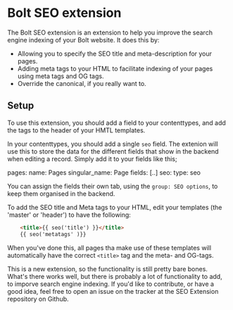Bolt SEO extension
==================

The Bolt SEO extension is an extension to help you improve the search engine indexing of your Bolt website. It does this by: 

 - Allowing you to specify the SEO title and meta-description for your pages. 
 - Adding meta tags to your HTML to facilitate indexing of your pages using meta tags and OG tags.
 - Override the canonical, if you really want to. 

Setup
-----

To use this extension, you should add a field to your contenttypes, and add the tags to the header of your HMTL templates.

In your contenttypes, you should add a single `seo` field. The extenion will use this to store the data for the different fields that show in the backend when editing a record. Simply add it to your fields like this; 

 pages:
    name: Pages
    singular_name: Page
    fields:
        [..]
        seo: 
        type: seo

You can assign the fields their own tab, using the `group: SEO options`, to keep them organised in the backend. 

To add the SEO title and Meta tags to your HTML, edit your templates (the 'master' or 'header') to have the following:

```HTML
    <title>{{ seo('title') }}</title>
    {{ seo('metatags' )}}
```

When you've done this, all pages tha make use of these templates will automatically have the correct `<title>` tag and the meta- and OG-tags. 

This is a new extension, so the functionality is still pretty bare bones. What's there works well, but there is probably a lot of functionality to add, to imporve search engine indexing. If you'd like to contribute, or have a good idea, feel free to open an issue on the tracker at the SEO Extension repository on Github. 
